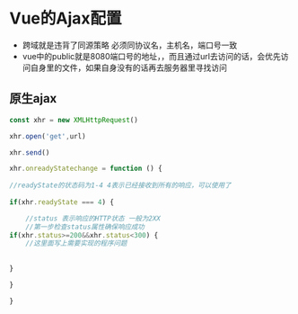 # Vue的Ajax配置

- 跨域就是违背了同源策略 必须同协议名，主机名，端口号一致
- vue中的public就是8080端口号的地址，，而且通过url去访问的话，会优先访问自身里的文件，如果自身没有的话再去服务器里寻找访问

##   原生ajax

```js
const xhr = new XMLHttpRequest()

xhr.open('get',url)

xhr.send()

xhr.onreadyStatechange = function () {
    
//readyState的状态码为1-4 4表示已经接收到所有的响应，可以使用了
    
if(xhr.readyState === 4) {

    //status 表示响应的HTTP状态 一般为2XX
    //第一步检查status属性确保响应成功
if(xhr.status>=200&&xhr.status<300) {
    //这里面写上需要实现的程序问题
    
    
}

}

}
```

